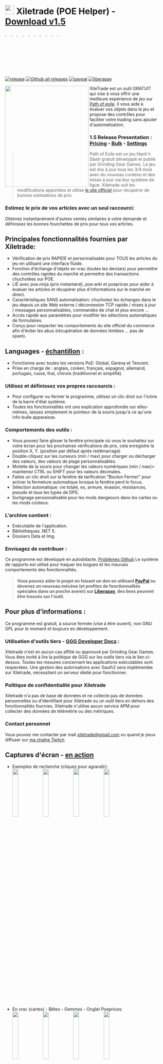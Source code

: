 # <img src="https://i.imgur.com/dhWQgtY.png" width="30" height="30"> Xiletrade (POE Helper) - [Download v1.5](https://github.com/maxensas/xiletrade/releases/download/1.5.0/Xiletrade_win-x64.rar)  

[<img width="3%" height="3%" src="https://user-images.githubusercontent.com/62154281/104107842-feae5080-52bf-11eb-8e8f-d8827f1f0334.png">](https://github.com/maxensas/xiletrade)
[<img width="3%" height="3%" src="https://user-images.githubusercontent.com/62154281/104107838-fd7d2380-52bf-11eb-8d47-f949fd7a3b58.png">](https://github.com/maxensas/xiletrade/blob/master/readme/README.kr.md)
[<img width="3%" height="3%" src="https://user-images.githubusercontent.com/62154281/104107835-fd7d2380-52bf-11eb-8e08-614b2610eca4.png">](https://github.com/maxensas/xiletrade/blob/master/readme/README.fr.md)
[<img width="3%" height="3%" src="https://user-images.githubusercontent.com/62154281/104107839-fe15ba00-52bf-11eb-807e-25088a595f33.png">](https://github.com/maxensas/xiletrade/blob/master/readme/README.es.md)
[<img width="3%" height="3%" src="https://user-images.githubusercontent.com/62154281/104107836-fd7d2380-52bf-11eb-8ba2-bcdc04dab8b9.png">](https://github.com/maxensas/xiletrade/blob/master/readme/README.de.md)
[<img width="3%" height="3%" src="https://user-images.githubusercontent.com/62154281/104107833-fce48d00-52bf-11eb-896a-c5671965cb51.png">](https://github.com/maxensas/xiletrade/blob/master/readme/README.pt.md)
[<img width="3%" height="3%" src="https://user-images.githubusercontent.com/62154281/104107837-fd7d2380-52bf-11eb-8df0-091c9d9cc05a.png">](https://github.com/maxensas/xiletrade/blob/master/readme/README.ru.md)
[<img width="3%" height="3%" src="https://user-images.githubusercontent.com/62154281/104107841-feae5080-52bf-11eb-8ca7-1f402cbf6e5e.png">](https://github.com/maxensas/xiletrade/blob/master/readme/README.th.md)
[<img width="3%" height="3%" src="https://user-images.githubusercontent.com/62154281/104107840-fe15ba00-52bf-11eb-939e-d98bba60877d.png">](https://github.com/maxensas/xiletrade/blob/master/readme/README.tw.md)
[<img width="3%" height="3%" src="https://user-images.githubusercontent.com/62154281/104107834-fce48d00-52bf-11eb-8902-02d5a6d457c8.png">](https://github.com/maxensas/xiletrade/blob/master/readme/README.cn.md)<br>  
[![release](https://img.shields.io/badge/Release-v1.5.0-brightgreen.svg)](https://github.com/maxensas/xiletrade/releases) 
[![Github all releases](https://img.shields.io/github/downloads/maxensas/xiletrade/total.svg)](https://GitHub.com/maxensas/xiletrade/releases/) [![paypal](https://img.shields.io/badge/Donate-Paypal-blue.svg)](https://www.paypal.com/donate/?token=9zX_z7wnneHW8GsUxn-T3fUiqqPeFHfRCD9dAS8O21_n4CR6sXyJN4XmyjWwroo2cBZM2G) [![liberapay](https://img.shields.io/liberapay/patrons/Xiletrade.svg?logo=liberapay)](https://liberapay.com/Xiletrade/donate)  

<img align="left" width="275" height="332" src="https://user-images.githubusercontent.com/62154281/120821993-3dd28c00-c556-11eb-95ae-515e6a3399c4.png">

XileTrade est un outil GRATUIT qui vise à vous offrir une meilleure expérience de jeu sur [Path of exile](https://fr.pathofexile.com/). Il vous aide à évaluer vos objets dans le jeu et propose des contrôles pour faciliter votre trading sans ajouter d'automatisation.
### 1.5 Release Presentation : [Pricing](https://youtu.be/4mP3uOsr8oc) - [Bulk](https://youtu.be/6yuLZXTho-A) - [Settings](https://youtu.be/libdIjrNM-8 )<br>
> Path of Exile est un jeu Hack'n Slash gratuit développé et publié par Grinding Gear Games. Le jeu est mis à jour tous les 3/4 mois avec du nouveau contenu et des mises à jour via leur système de ligue.
> Xiletrade suit les modifications apportées et utilise [le site officiel](https://fr.pathofexile.com/trade/search/) pour récupérer de bonnes estimations de prix.

### Estimez le prix de vos articles avec un seul raccourci:
Obtenez instantanément d'autres ventes similaires à votre demande et définissez les bonnes fourchettes de prix pour tous vos articles.

## Principales fonctionnalités fournies par Xiletrade:
* Vérification de prix RAPIDE et personnalisable pour TOUS les articles du jeu en utilisant une interface fluide.
* Fonction d'échange d'objets en vrac (toutes les devises) pour permettre des contrôles rapides du marché et permettre des transactions chuchotées sur POE.
* LIÉ avec poe.ninja (prix instantané), poe.wiki et poeprices pour aider à évaluer les articles et récupérer plus d'informations sur le marché en direct.
* Caractéristiques SANS automatisation: chuchotez les échanges dans le jeu depuis un site Web externe / déconnexion TCP rapide / mises à jour / messages personnalisables, commandes de chat et plus encore ...
* Accès rapide aux paramètres pour modifier les sélections automatiques de formulaires.
* Conçu pour respecter les comportements du site officiel du commerce afin d'éviter les abus (récupération de données limitées ... pas de spam).

## Languages - [échantillon](https://github.com/maxensas/xiletrade/blob/master/LANGUAGES.md) :
* Fonctionne avec toutes les versions PoE: Global, Garena et Tencent.
* Prise en charge de : anglais, coréen, français, espagnol, allemand, portugais, russe, thaï, chinois (traditionnel et simplifié).

### Utilisez et définissez vos propres raccourcis :
* Pour configurer ou fermer le programme, utilisez un clic droit sur l'icône de la barre d'état système.
* Toutes les fonctionnalités ont une explication approfondie sur elles-mêmes, laissez simplement le pointeur de la souris jusqu'à ce qu'une info-bulle apparaisse.

### Comportements des outils :
* Vous pouvez faire glisser la fenêtre principale où vous le souhaitez sur votre écran pour les prochaines vérifications de prix, cela enregistre la position X, Y. (position par défaut après redémarrage)
* Double-cliquez sur les curseurs (min / max) pour charger ou décharger des valeurs, des valeurs de plage personnalisables.
* Molette de la souris pour changer les valeurs numériques (min / max)> maintenez CTRL ou SHIFT pour les valeurs décimales.
* Faites un clic droit sur la fenêtre de tarification "Bouton Fermer" pour activer la fermeture automatique lorsque la fenêtre perd le focus.
* Sélection automatique: vie totale, es, armure, évasion, résistances, pseudo et tous les types de DPS.
* Surlignage personnalisable pour les mods dangeours dans les cartes ou les mods coûteux.

### L'archive contient :
* Exécutable de l'application.
* Bibliothèques .NET 5.
* Dossiers Data et Img.

### Envisagez de contribuer :
Ce programme est développé en autodidacte. [Problèmes Github](https://github.com/maxensas/xiletrade/issues) Le système de rapports est utilisé pour traquer les bogues et les mauvais comportements des fonctionnalités.
> #### Vous pouvez aider le projet en faisant un don en utilisant [PayPal](https://www.paypal.com/donate/?token=9zX_z7wnneHW8GsUxn-T3fUiqqPeFHfRCD9dAS8O21_n4CR6sXyJN4XmyjWwroo2cBZM2G) ou devenez un nouveau mécène (et profitez de fonctionnalités spéciales dans un proche avenir) sur [Liberapay](https://liberapay.com/Xiletrade/), des liens peuvent être trouvés sur l'outil.

## Pour plus d'informations :
Ce programme est gratuit, à source fermée (vise à être ouvert), non GNU GPL pour le moment et toujours en développement.

### Utilisation d'outils tiers - [GGG Developer Docs](https://www.pathofexile.com/developer/docs/index#policy) :
Xiletrade n'est en aucun cas affilié ou approuvé par Grinding Gear Games.<br>
Vous êtes invité à lire la politique de GGG sur les outils tiers via le lien ci-dessus. Toutes les mesures concernant les applications exécutables sont respectées. Une gestion des autorisations avec 0auth2 sera implémentée sur Xiletrade, nécessitant un serveur dédié pour fonctionner.<br> 

### Politique de confidentialité pour Xiletrade
Xiletrade n'a pas de base de données et ne collecte pas de données personnelles ou d'identifiant pour Xiletrade ou un outil tiers en dehors des fonctionnalités fournies.
Xiletrade n'utilise aucun service APM pour collecter des données de télémétrie ou des métriques.

### Contact personnel
Vous pouvez me contacter par mail xiletrade@gmail.com ou quand je peux diffuser sur [ma chaîne Twitch](https://www.twitch.tv/maxensas/)

## Captures d'écran - [en action](https://github.com/maxensas/xiletrade/blob/master/SCREENSHOTS.md)
* Exemples de recherche (cliquez pour agrandir):  
<img src="https://user-images.githubusercontent.com/62154281/104071582-bfbdc380-5209-11eb-8702-e0488e2deb29.png" width="20%" height="20%"> <img src="https://user-images.githubusercontent.com/62154281/104071669-e8de5400-5209-11eb-8b78-b11148e33ce1.png" width="20%" height="20%"> <img src="https://user-images.githubusercontent.com/62154281/104071722-06132280-520a-11eb-94cf-6dc8a7fc357f.png" width="20%" height="20%"> <img src="https://user-images.githubusercontent.com/62154281/104071773-22af5a80-520a-11eb-8f64-2d44d4267db0.png" width="20%" height="20%">
* En vrac (cartes) - Bêtes - Gemmes - Onglet Poeprices:  
<img src="https://user-images.githubusercontent.com/62154281/104072417-79696400-520b-11eb-884b-4c2ab9687aa1.png" width="20%" height="20%"> <img src="https://user-images.githubusercontent.com/62154281/104072476-9b62e680-520b-11eb-834b-e8ca43e32f3c.png" width="20%" height="20%" align="top"> <img src="https://user-images.githubusercontent.com/62154281/104072512-addd2000-520b-11eb-878c-a9022ab55f26.png" width="20%" height="20%" align="top"> <img src="https://user-images.githubusercontent.com/62154281/104073427-f39ae800-520d-11eb-9266-24a44f6e9708.png" width="20%" height="20%" align="top">
* Paramètres Xiletrade:  
<img src="https://user-images.githubusercontent.com/62154281/104072131-d6b0e580-520a-11eb-97fe-6b917e9d5bb6.png" width="20%" height="20%"> <img src="https://user-images.githubusercontent.com/62154281/104072169-f7793b00-520a-11eb-8417-02b2d4185463.png" width="20%" height="20%"> <img src="https://user-images.githubusercontent.com/62154281/104072213-0e1f9200-520b-11eb-8c13-bab34c9a807a.png" width="20%" height="20%"> 
* Barre d'état système :  
     <img src="https://user-images.githubusercontent.com/62154281/104071973-7c178980-520a-11eb-8669-0527c3925b9e.png" width="30%" height="30%">
